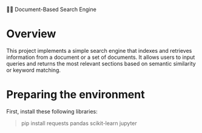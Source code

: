 🕵️‍♂️ Document-Based Search Engine

# Overview
This project implements a simple search engine that indexes and retrieves information from a document or a set of documents. It allows users to input queries and returns the most relevant sections based on semantic similarity or keyword matching.

# Preparing the environment
First, install these following libraries:

> pip install requests pandas scikit-learn jupyter

